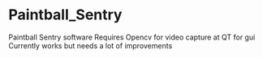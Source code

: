 # Paintball_Sentry
Paintball Sentry software
Requires Opencv for video capture at QT for gui
Currently works but needs a lot of improvements
